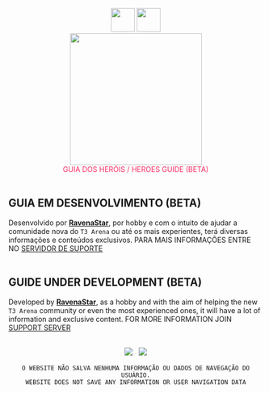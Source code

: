 <p align="center">
  <img style="margin: -16px;
    margin-top: 24px;
    margin-left: auto;
    margin-right: auto;
    width: 47px;" src="https://tts-ravena.pages.dev/guide/language/br.png">
  <img style="margin: -16px;
    margin-top: 24px;
    margin-left: auto;
    margin-right: auto;
    width: 47px;" src="https://tts-ravena.pages.dev/guide/language/en.png">
<br>
<img src="https://tts-ravena.pages.dev/img/t3icon-2.png" style="width: 261px;">
<br>
<span  style="color: #fb2c65;"> GUIA DOS HERÓIS / HEROES GUIDE (BETA) </span>
</br></br>
</p>


## GUIA EM DESENVOLVIMENTO (BETA)
Desenvolvido por **[RavenaStar](https://github.com/ravenastar-js)**, por hobby e com o intuito de ajudar a comunidade nova do `T3 Arena` ou até os mais experientes, terá diversas informações e conteúdos exclusivos. PARA MAIS INFORMAÇÕES ENTRE NO [SERVIDOR DE SUPORTE](https://discord.gg/wBZvfE9Wjk)
<br><br>
## GUIDE UNDER DEVELOPMENT (BETA)
Developed by **[RavenaStar](https://github.com/ravenastar-js)**, as a hobby and with the aim of helping the new `T3 Arena` community or even the most experienced ones, it will have a lot of information and exclusive content. FOR MORE INFORMATION JOIN [SUPPORT SERVER](https://discord.gg/wBZvfE9Wjk)
<br><br>
<p align="center">
<a href="https://github.com/ravenastar-js/T3-Arena" id="img-1"><img src="https://img.shields.io/badge/-GITHUB-d61d4e?style=flat-square&labelColor=fb2c65&logo=github&logoColor=ffffff&link=https://github.com/ravenastar-js/T3-Arena"/></a>ﾠ<a href="https://discord.gg/wBZvfE9Wjk" id="img-2"><img src="https://img.shields.io/badge/-DISCORD-d61d4e?style=flat-square&labelColor=fb2c65&logo=discord&logoColor=ffffff&link=https://t3arena.xd.com"/></a>
</p>

<p align="center">
<code id="code-1">O WEBSITE NÃO SALVA NENHUMA INFORMAÇÃO OU DADOS DE NAVEGAÇÃO DO USUÁRIO.</code>
<br>
<code id="code-2">WEBSITE DOES NOT SAVE ANY INFORMATION OR USER NAVIGATION DATA</code>
</p>
